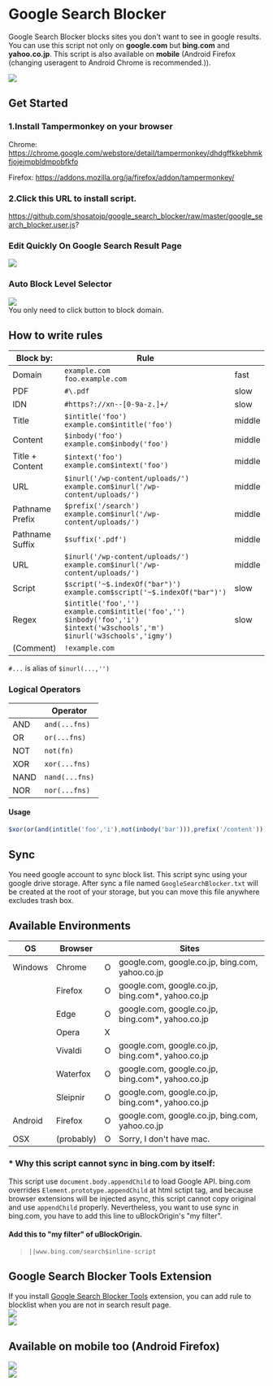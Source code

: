 # Google Search Blocker
Google Search Blocker blocks sites you don't want to see in google results. You can use this script not only on **google.com** but **bing.com** and **yahoo.co.jp**. This script is also available on **mobile** (Android Firefox (changing useragent to Android Chrome is recommended.)). 

![](./README/004.png)  

## Get Started

### 1.Install Tampermonkey on your browser
Chrome:
https://chrome.google.com/webstore/detail/tampermonkey/dhdgffkkebhmkfjojejmpbldmpobfkfo

Firefox:
https://addons.mozilla.org/ja/firefox/addon/tampermonkey/
### 2.Click this URL to install script.
https://github.com/shosatojp/google_search_blocker/raw/master/google_search_blocker.user.js?

### Edit Quickly On Google Search Result Page
![](./README/000.png)  

### Auto Block Level Selector
![](./README/001.png)  
You only need to click button to block domain.

## How to write rules
| Block by:       | Rule                                                                                                                                          |        |
| --------------- | --------------------------------------------------------------------------------------------------------------------------------------------- | ------ |
| Domain          | `example.com`<br>`foo.example.com`                                                                                                            | fast   |
| PDF             | `#\.pdf`                                                                                                                                      | slow   |
| IDN             | `#https?://xn--[0-9a-z.]+/`                                                                                                                   | slow   |
| Title           | `$intitle('foo')`<br>`example.com$intitle('foo')`                                                                                             | middle |
| Content         | `$inbody('foo')`<br>`example.com$inbody('foo')`                                                                                               | middle |
| Title + Content | `$intext('foo')`<br>`example.com$intext('foo')`                                                                                               | middle |
| URL             | `$inurl('/wp-content/uploads/')`<br>`example.com$inurl('/wp-content/uploads/')`                                                               | middle |
| Pathname Prefix | `$prefix('/search')`<br>`example.com$inurl('/wp-content/uploads/')`                                                                           | middle |
| Pathname Suffix | `$suffix('.pdf')`                                                                                                                             | middle |
| URL             | `$inurl('/wp-content/uploads/')`<br>`example.com$inurl('/wp-content/uploads/')`                                                               | middle |
| Script          | `$script('~$.indexOf("bar")')`<br>`example.com$script('~$.indexOf("bar")')`                                                                   | slow   |
| Regex           | `$intitle('foo','')`<br>`example.com$intitle('foo','')`<br>`$inbody('foo','i')`<br>`$intext('w3schools','m')`<br>`$inurl('w3schools','igmy')` | slow   |
| (Comment)       | `!example.com`                                                                                                                                |        |

`#...` is alias of `$inurl(...,'')`

### Logical Operators
|      | Operator       |
| ---- | -------------- |
| AND  | `and(...fns)`  |
| OR   | `or(...fns)`   |
| NOT  | `not(fn)`      |
| XOR  | `xor(...fns)`  |
| NAND | `nand(...fns)` |
| NOR  | `nor(...fns)`  |

#### Usage
```js
$xor(or(and(intitle('foo','i'),not(inbody('bar'))),prefix('/content')),suffix('.html'))
```



## Sync
You need google account to sync block list. This script sync using your google drive storage. After sync a file named `GoogleSearchBlocker.txt` will be created at the root of your storage, but you can move this file anywhere excludes trash box.

## Available Environments

| OS      | Browser  |     | Sites                                            |
| ------- | -------- | --- | ------------------------------------------------ |
| Windows | Chrome   | O   | google.com, google.co.jp, bing.com, yahoo.co.jp  |
|         | Firefox  | O   | google.com, google.co.jp, bing.com*, yahoo.co.jp |
|         | Edge     | O   | google.com, google.co.jp, bing.com*, yahoo.co.jp |
|         | Opera    | X   |                                                  |
|         | Vivaldi  | O   | google.com, google.co.jp, bing.com*, yahoo.co.jp |
|         | Waterfox | O   | google.com, google.co.jp, bing.com*, yahoo.co.jp |
|         | Sleipnir | O   | google.com, google.co.jp, bing.com*, yahoo.co.jp |
| Android | Firefox  | O   | google.com, google.co.jp, bing.com, yahoo.co.jp  |
| OSX | (probably)  | O   | Sorry, I don't have mac.  |

### * Why this script cannot sync in bing.com by itself:
This script use `document.body.appendChild` to load Google API. bing.com overrides `Element.prototype.appendChild` at html sctipt tag, and because browser extensions will be injected async, this script cannot copy original and use `appendChild` properly. Nevertheless, you want to use sync in bing.com, you have to add this line to uBlockOrigin's "my filter".

#### Add this to "my filter" of uBlockOrigin.
> `||www.bing.com/search$inline-script`

## Google Search Blocker Tools Extension
If you install [Google Search Blocker Tools](https://github.com/shosatojp/google_search_blocker/raw/master/google_search_blocker_tools.user.js?) extension, you can add rule to blocklist when you are not in search result page.  
![](./README/005.png)  
![](./README/006.png)  

## Available on mobile too (Android Firefox)
![](./README/002.png)  
![](./README/003.png)  
